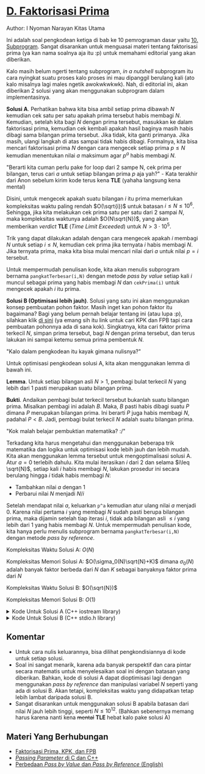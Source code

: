 # [D. Faktorisasi Prima](https://tlx.toki.id/courses/basic/chapters/10/problems/D)

Author: I Nyoman Narayan Kitas Utama

Ini adalah soal pengkodean ketiga di bab ke 10 pemrograman dasar yaitu [10. Subprogram](https://tlx.toki.id/courses/basic/chapters/10/lessons/A). Sangat disarankan untuk menguasai materi tentang faktorisasi prima (ya kan nama soalnya aja itu :p) untuk memahami editorial yang akan diberikan.

Kalo masih belum ngerti tentang subprogram, _in a nutshell_ subprogram itu cara nyingkat suatu proses kalo proses ini mau dipanggil berulang kali (ato kalo misalnya lagi males ngetik awokwkwkwk). Nah, di editorial ini, akan diberikan 2 solusi yang akan menggunakan subprogram dalam implementasinya.

**Solusi A**. Perhatikan bahwa kita bisa ambil setiap prima dibawah $N$ kemudian cek satu per satu apakah prima tersebut habis membagi $N$. Kemudian, setelah kita bagi $N$ dengan prima tersebut, masukkan ke dalam faktorisasi prima, kemudian cek kembali apakah hasil baginya masih habis dibagi sama bilangan prima tersebut. Jika tidak, kita ganti primanya. Jika masih, ulangi langkah di atas sampai tidak habis dibagi. Formalnya, kita bisa mencari faktorisasi prima $N$ dengan cara mengecek setiap prima $p\leq N$ kemudian menentukan nilai $a$ maksimum agar $p^a$ habis membagi $N$.

"Berarti kita cuman perlu pake for loop dari 2 sampe N, cek prima per bilangan, terus cari $a$ untuk setiap bilangan prima $p$ aja yah?" - Kata terakhir dari Anon sebelum kirim kode terus kena **TLE** (yahaha langsung kena mental)

Disini, untuk mengecek apakah suatu bilangan $i$ itu prima memerlukan kompleksitas waktu paling rendah $O(\sqrt{i})$ untuk batasan $i\leq N\leq10^6$. Sehingga, jika kita melakukan cek prima satu per satu dari $2$ sampai $N$, maka kompleksitas waktunya adalah $O(N\sqrt{N})$, yang akan memberikan _verdict_ **TLE** (_Time Limit Exceeded_) untuk $N>3\cdot10^5$.

Trik yang dapat dilakukan adalah dengan cara mengecek apakah $i$ membagi $N$ untuk setiap $i\leq N$, kemudian cek prima jika ternyata $i$ habis membagi $N$. Jika ternyata prima, maka kita bisa mulai mencari nilai dari $a$ untuk nilai $p=i$ tersebut.

Untuk mempermudah penulisan kode, kita akan menulis subprogram bernama `pangkatTerbesar(i,N)` dengan metode _pass by value_ setiap kali $i$ muncul sebagai prima yang habis membagi $N$ dan `cekPrima(i)` untuk mengecek apakah $i$ itu prima.

**Solusi B (Optimisasi lebih jauh)**. Solusi yang satu ini akan menggunakan konsep pembuatan pohon faktor. Masih inget kan pohon faktor itu bagaimana? Bagi yang belum pernah belajar tentang ini (atau lupa :p), silahkan klik [di sini](https://www.zenius.net/blog/kpk-fpb-dengan-pohon-faktor) (ya emang sih itu link untuk cari KPK dan FPB tapi cara pembuatan pohonnya ada di sana kok). Singkatnya, kita cari faktor prima terkecil $N$, simpan prima tersebut, bagi $N$ dengan prima tersebut, dan terus lakukan ini sampai ketemu semua prima pembentuk $N$.

"Kalo dalam pengkodean itu kayak gimana nulisnya?"

Untuk optimisasi pengkodean solusi A, kita akan menggunakan lemma di bawah ini.

**Lemma**. Untuk setiap bilangan asli $N>1$, pembagi bulat terkecil $N$ yang lebih dari $1$ pasti merupakan suatu bilangan prima.

**Bukti**. Andaikan pembagi bulat terkecil tersebut bukanlah suatu bilangan prima. Misalkan pembagi ini adalah $B$. Maka, $B$ pasti habis dibagi suatu $P$ dimana $P$ merupakan bilangan prima. Ini berarti $P$ juga habis membagi $N$, padahal $P < B$. Jadi, pembagi bulat terkecil $N$ adalah suatu bilangan prima.

"Kok malah belajar pembuktian matematika? :/"

Terkadang kita harus mengetahui dan menggunakan beberapa trik matematika dan logika untuk optimisasi kode lebih jauh dan lebih mudah. Kita akan menggunakan lemma tersebut untuk mengoptimalisasi solusi A. Atur $a=0$ terlebih dahulu. Kita mulai iterasikan $i$ dari $2$ dan selama $i\leq \sqrt{N}$, setiap kali $i$ habis membagi $N$, lakukan prosedur ini secara berulang hingga $i$ tidak habis membagi $N$:

- Tambahkan nilai $a$ dengan $1$
- Perbarui nilai $N$ menjadi $N/i$

Setelah mendapat nilai $a$, keluarkan `p^a` kemudian atur ulang nilai $a$ menjadi $0$. Karena nilai pertama $i$ yang membagi $N$ sudah pasti berupa bilangan prima, maka dijamin setelah tiap iterasi $i$, tidak ada bilangan asli $\leq i$ yang lebih dari $1$ yang habis membagi $N$. Untuk mempermudah penulisan kode, kita hanya perlu menulis subprogram bernama `pangkatTerbesar(i,N)` dengan metode _pass by reference_.

Kompleksitas Waktu Solusi A: $O(N)$

Kompleksitas Memori Solusi A: $O(\sigma_0(N)\sqrt{N}+K)$ dimana $\sigma_0(N)$ adalah banyak faktor berbeda dari $N$ dan $K$ sebagai banyaknya faktor prima dari $N$

Kompleksitas Waktu Solusi B: $O(\sqrt{N})$

Kompleksitas Memori Solusi B: $O(1)$

<details>
    <summary>Kode Untuk Solusi A (C++ iostream library)</summary>

```c++
#include <iostream>
#include <cmath>

using namespace std;

bool cekPrima(int k)
{
    for (int i = 2; i <= sqrt(k + 1); i++) {
        if (k % i == 0) {
            return false;
        }
    }
    return true;
}

int pangkatTerbesar(long long k, long long n)
{
    int a = 0;
    long long p = k;
    while (n % p == 0) {
        a++;
        p *= k;
    }
    return a;
}

int main()
{
    int N, a;
    cin >> N;
    bool pertama = true;
    for (int i = 2; i <= N; i++) {
        if (N % i == 0) {
            if (cekPrima(i)) {
                a = pangkatTerbesar(i, N);
                // mengkondisikan output
                if (pertama) {
                    pertama = false;
                }
                else {
                    cout << " x ";
                }
                cout << i;
                if (a > 1) {
                    cout << "^" << a;
                }
            }
        }
    }
    cout << endl;
}
```
</details>

<details>
    <summary>Kode Untuk Solusi B (C++ stdio.h library)</summary>

```c++
#include <stdio.h>
#include <cmath>

int pangkatTerbesar(long long& k, long long& n)
{
    int a = 0;
    long long p = k;
    while (n % p == 0) {
        a++;
        p *= k;
    }
    p /= k;
    n /= p;
    return a;
}

int main()
{
    long long N;
    int a;
    scanf("%lld", &N);
    bool pertama = true;
    for (long long i = 2; i <= sqrt(N); i++) {
        if (N % i == 0) {
            a = pangkatTerbesar(i, N);
            // mengkondisikan output
            if (pertama) {
                pertama = false;
            }
            else {
                printf(" x ");
            }
            printf("%lld", i);
            if (a > 1) {
                printf("^%lld", a);
            }
        }
    }
    // jika nilai N akhir bukan 1, berarti N akhir itu faktor prima N awal
    if (N > 1) {
        if (!pertama) {
            printf(" x ");
        }
        printf("%lld", N);
    }
    printf("\n");
}
```
</details>

## Komentar
    
- Untuk cara nulis keluarannya, bisa dilihat pengkondisiannya di kode untuk setiap solusi. 
- Soal ini sangat menarik, karena ada banyak perspektif dan cara pintar secara matematis untuk menyelesaikan soal ini dengan batasan yang diberikan. Bahkan, kode di solusi A dapat dioptimisasi lagi dengan menggunakan _pass by reference_ dan manipulasi variabel $N$ seperti yang ada di solusi B. Akan tetapi, kompleksitas waktu yang didapatkan tetap lebih lambat daripada solusi B.
- Sangat disarankan untuk menggunakan solusi B apabila batasan dari nilai $N$ jauh lebih tinggi, seperti $N\leq 10^{12}$. (Bahkan sebenernya memang harus karena nanti kena ~~mental~~ **TLE** hebat kalo pake solusi A) 

## Materi Yang Berhubungan
    
- [Faktorisasi Prima, KPK, dan FPB](https://www.kompas.com/skola/read/2023/03/14/153000569/cara-mencari-faktorisasi-prima-kpk-dan-fpb?page=all)
- [_Passing Parameter_ di C dan C++](https://socs.binus.ac.id/2018/12/05/passing-parameter/)
- [Perbedaan _Pass by Value_ dan _Pass by Reference_ (English)](https://www.geeksforgeeks.org/difference-between-call-by-value-and-call-by-reference/)
